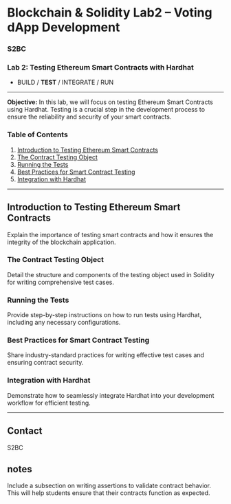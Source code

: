 # Blockchain & Solidity Lab2 – Voting dApp Development

### S2BC

### Lab 2: Testing Ethereum Smart Contracts with Hardhat
- BUILD / **TEST** / INTEGRATE / RUN

---

**Objective:** In this lab, we will focus on testing Ethereum Smart Contracts using Hardhat. Testing is a crucial step in the development process to ensure the reliability and security of your smart contracts.

### Table of Contents

1. [Introduction to Testing Ethereum Smart Contracts](#introduction-to-testing-ethereum-smart-contracts)
2. [The Contract Testing Object](#the-contract-testing-object)
3. [Running the Tests](#running-the-tests)
4. [Best Practices for Smart Contract Testing](#best-practices-for-smart-contract-testing)
5. [Integration with Hardhat](#integration-with-hardhat)

---

## Introduction to Testing Ethereum Smart Contracts

Explain the importance of testing smart contracts and how it ensures the integrity of the blockchain application.

### The Contract Testing Object

Detail the structure and components of the testing object used in Solidity for writing comprehensive test cases.

### Running the Tests

Provide step-by-step instructions on how to run tests using Hardhat, including any necessary configurations.

### Best Practices for Smart Contract Testing

Share industry-standard practices for writing effective test cases and ensuring contract security.

### Integration with Hardhat

Demonstrate how to seamlessly integrate Hardhat into your development workflow for efficient testing.

---

## Contact

S2BC

## notes
Include a subsection on writing assertions to validate contract behavior. This will help students ensure that their contracts function as expected.
